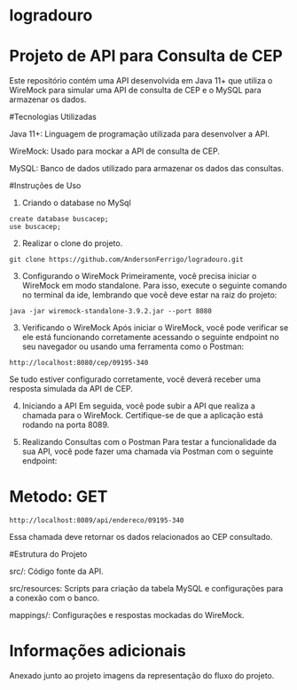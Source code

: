 # logradouro

# Projeto de API para Consulta de CEP

Este repositório contém uma API desenvolvida em Java 11+ que utiliza o WireMock para simular uma API de consulta de CEP e o MySQL para armazenar os dados.

#Tecnologias Utilizadas

Java 11+: Linguagem de programação utilizada para desenvolver a API.

WireMock: Usado para mockar a API de consulta de CEP.

MySQL: Banco de dados utilizado para armazenar os dados das consultas.

#Instruções de Uso

1. Criando o database no MySql

```
create database buscacep;
use buscacep;

```
2. Realizar o clone do projeto.

```
git clone https://github.com/AndersonFerrigo/logradouro.git

```


3. Configurando o WireMock
Primeiramente, você precisa iniciar o WireMock em modo standalone. Para isso, execute o seguinte comando no terminal da ide, lembrando que você deve estar na raiz do projeto:

```
java -jar wiremock-standalone-3.9.2.jar --port 8080

```
3. Verificando o WireMock
Após iniciar o WireMock, você pode verificar se ele está funcionando corretamente acessando o seguinte endpoint no seu navegador ou usando uma ferramenta como o Postman:

```
http://localhost:8080/cep/09195-340

```

Se tudo estiver configurado corretamente, você deverá receber uma resposta simulada da API de CEP.


4. Iniciando a API
Em seguida, você pode subir a API que realiza a chamada para o WireMock. Certifique-se de que a aplicação está rodando na porta 8089.

4. Realizando Consultas com o Postman
Para testar a funcionalidade da sua API, você pode fazer uma chamada via Postman com o seguinte endpoint:

# Metodo: GET

```
http://localhost:8089/api/endereco/09195-340
```

Essa chamada deve retornar os dados relacionados ao CEP consultado.

#Estrutura do Projeto

src/: Código fonte da API.

src/resources: Scripts para criação da tabela MySQL e configurações para a conexão com o banco.

mappings/: Configurações e respostas mockadas do WireMock.

# Informações adicionais

Anexado junto ao projeto imagens da representação do fluxo do projeto.
